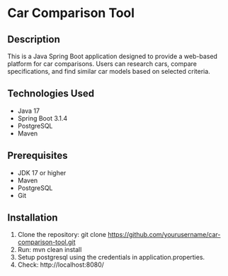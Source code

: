 # Car Comparison Tool


## Description

This is a Java Spring Boot application designed to provide a web-based platform for car comparisons. Users can research cars, compare specifications, and find similar car models based on selected criteria.

## Technologies Used

- Java 17
- Spring Boot 3.1.4
- PostgreSQL
- Maven
  
## Prerequisites

- JDK 17 or higher
- Maven
- PostgreSQL
- Git

## Installation

1. Clone the repository: git clone https://github.com/yourusername/car-comparison-tool.git
2. Run: mvn clean install
3. Setup postgresql using the credentials in application.properties.
4. Check: http://localhost:8080/
   
